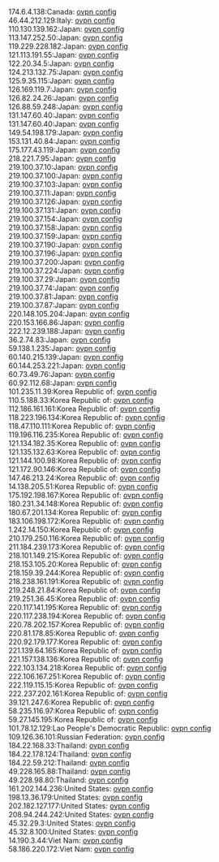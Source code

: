174.6.4.138:Canada: [ovpn config](vpn/174_6_4_138.ovpn)  
46.44.212.129:Italy: [ovpn config](vpn/46_44_212_129.ovpn)  
110.130.139.162:Japan: [ovpn config](vpn/110_130_139_162.ovpn)  
113.147.252.50:Japan: [ovpn config](vpn/113_147_252_50.ovpn)  
119.229.228.182:Japan: [ovpn config](vpn/119_229_228_182.ovpn)  
121.113.191.55:Japan: [ovpn config](vpn/121_113_191_55.ovpn)  
122.20.34.5:Japan: [ovpn config](vpn/122_20_34_5.ovpn)  
124.213.132.75:Japan: [ovpn config](vpn/124_213_132_75.ovpn)  
125.9.35.115:Japan: [ovpn config](vpn/125_9_35_115.ovpn)  
126.169.119.7:Japan: [ovpn config](vpn/126_169_119_7.ovpn)  
126.82.24.26:Japan: [ovpn config](vpn/126_82_24_26.ovpn)  
126.88.59.248:Japan: [ovpn config](vpn/126_88_59_248.ovpn)  
131.147.60.40:Japan: [ovpn config](vpn/131_147_60_40.ovpn)  
131.147.60.40:Japan: [ovpn config](vpn/131_147_60_40.ovpn)  
149.54.198.179:Japan: [ovpn config](vpn/149_54_198_179.ovpn)  
153.131.40.84:Japan: [ovpn config](vpn/153_131_40_84.ovpn)  
175.177.43.119:Japan: [ovpn config](vpn/175_177_43_119.ovpn)  
218.221.7.95:Japan: [ovpn config](vpn/218_221_7_95.ovpn)  
219.100.37.10:Japan: [ovpn config](vpn/219_100_37_10.ovpn)  
219.100.37.100:Japan: [ovpn config](vpn/219_100_37_100.ovpn)  
219.100.37.103:Japan: [ovpn config](vpn/219_100_37_103.ovpn)  
219.100.37.11:Japan: [ovpn config](vpn/219_100_37_11.ovpn)  
219.100.37.126:Japan: [ovpn config](vpn/219_100_37_126.ovpn)  
219.100.37.131:Japan: [ovpn config](vpn/219_100_37_131.ovpn)  
219.100.37.154:Japan: [ovpn config](vpn/219_100_37_154.ovpn)  
219.100.37.158:Japan: [ovpn config](vpn/219_100_37_158.ovpn)  
219.100.37.159:Japan: [ovpn config](vpn/219_100_37_159.ovpn)  
219.100.37.190:Japan: [ovpn config](vpn/219_100_37_190.ovpn)  
219.100.37.196:Japan: [ovpn config](vpn/219_100_37_196.ovpn)  
219.100.37.200:Japan: [ovpn config](vpn/219_100_37_200.ovpn)  
219.100.37.224:Japan: [ovpn config](vpn/219_100_37_224.ovpn)  
219.100.37.29:Japan: [ovpn config](vpn/219_100_37_29.ovpn)  
219.100.37.74:Japan: [ovpn config](vpn/219_100_37_74.ovpn)  
219.100.37.81:Japan: [ovpn config](vpn/219_100_37_81.ovpn)  
219.100.37.87:Japan: [ovpn config](vpn/219_100_37_87.ovpn)  
220.148.105.204:Japan: [ovpn config](vpn/220_148_105_204.ovpn)  
220.153.166.86:Japan: [ovpn config](vpn/220_153_166_86.ovpn)  
222.12.239.188:Japan: [ovpn config](vpn/222_12_239_188.ovpn)  
36.2.74.83:Japan: [ovpn config](vpn/36_2_74_83.ovpn)  
59.138.1.235:Japan: [ovpn config](vpn/59_138_1_235.ovpn)  
60.140.215.139:Japan: [ovpn config](vpn/60_140_215_139.ovpn)  
60.144.253.221:Japan: [ovpn config](vpn/60_144_253_221.ovpn)  
60.73.49.76:Japan: [ovpn config](vpn/60_73_49_76.ovpn)  
60.92.112.68:Japan: [ovpn config](vpn/60_92_112_68.ovpn)  
101.235.11.39:Korea Republic of: [ovpn config](vpn/101_235_11_39.ovpn)  
110.5.188.33:Korea Republic of: [ovpn config](vpn/110_5_188_33.ovpn)  
112.186.161.161:Korea Republic of: [ovpn config](vpn/112_186_161_161.ovpn)  
118.223.196.134:Korea Republic of: [ovpn config](vpn/118_223_196_134.ovpn)  
118.47.110.111:Korea Republic of: [ovpn config](vpn/118_47_110_111.ovpn)  
119.196.116.235:Korea Republic of: [ovpn config](vpn/119_196_116_235.ovpn)  
121.134.182.35:Korea Republic of: [ovpn config](vpn/121_134_182_35.ovpn)  
121.135.132.63:Korea Republic of: [ovpn config](vpn/121_135_132_63.ovpn)  
121.144.100.98:Korea Republic of: [ovpn config](vpn/121_144_100_98.ovpn)  
121.172.90.146:Korea Republic of: [ovpn config](vpn/121_172_90_146.ovpn)  
147.46.213.24:Korea Republic of: [ovpn config](vpn/147_46_213_24.ovpn)  
14.138.205.51:Korea Republic of: [ovpn config](vpn/14_138_205_51.ovpn)  
175.192.198.167:Korea Republic of: [ovpn config](vpn/175_192_198_167.ovpn)  
180.231.34.148:Korea Republic of: [ovpn config](vpn/180_231_34_148.ovpn)  
180.67.201.134:Korea Republic of: [ovpn config](vpn/180_67_201_134.ovpn)  
183.106.198.172:Korea Republic of: [ovpn config](vpn/183_106_198_172.ovpn)  
1.242.14.150:Korea Republic of: [ovpn config](vpn/1_242_14_150.ovpn)  
210.179.250.116:Korea Republic of: [ovpn config](vpn/210_179_250_116.ovpn)  
211.184.239.173:Korea Republic of: [ovpn config](vpn/211_184_239_173.ovpn)  
218.101.149.215:Korea Republic of: [ovpn config](vpn/218_101_149_215.ovpn)  
218.153.105.20:Korea Republic of: [ovpn config](vpn/218_153_105_20.ovpn)  
218.159.39.244:Korea Republic of: [ovpn config](vpn/218_159_39_244.ovpn)  
218.238.161.191:Korea Republic of: [ovpn config](vpn/218_238_161_191.ovpn)  
219.248.21.84:Korea Republic of: [ovpn config](vpn/219_248_21_84.ovpn)  
219.251.36.45:Korea Republic of: [ovpn config](vpn/219_251_36_45.ovpn)  
220.117.141.195:Korea Republic of: [ovpn config](vpn/220_117_141_195.ovpn)  
220.117.238.194:Korea Republic of: [ovpn config](vpn/220_117_238_194.ovpn)  
220.78.202.157:Korea Republic of: [ovpn config](vpn/220_78_202_157.ovpn)  
220.81.178.85:Korea Republic of: [ovpn config](vpn/220_81_178_85.ovpn)  
220.92.179.177:Korea Republic of: [ovpn config](vpn/220_92_179_177.ovpn)  
221.139.64.165:Korea Republic of: [ovpn config](vpn/221_139_64_165.ovpn)  
221.157.138.136:Korea Republic of: [ovpn config](vpn/221_157_138_136.ovpn)  
222.103.134.218:Korea Republic of: [ovpn config](vpn/222_103_134_218.ovpn)  
222.106.167.251:Korea Republic of: [ovpn config](vpn/222_106_167_251.ovpn)  
222.119.115.15:Korea Republic of: [ovpn config](vpn/222_119_115_15.ovpn)  
222.237.202.161:Korea Republic of: [ovpn config](vpn/222_237_202_161.ovpn)  
39.121.247.6:Korea Republic of: [ovpn config](vpn/39_121_247_6.ovpn)  
58.235.116.97:Korea Republic of: [ovpn config](vpn/58_235_116_97.ovpn)  
59.27.145.195:Korea Republic of: [ovpn config](vpn/59_27_145_195.ovpn)  
101.78.12.129:Lao People's Democratic Republic: [ovpn config](vpn/101_78_12_129.ovpn)  
109.126.36.101:Russian Federation: [ovpn config](vpn/109_126_36_101.ovpn)  
184.22.168.33:Thailand: [ovpn config](vpn/184_22_168_33.ovpn)  
184.22.178.124:Thailand: [ovpn config](vpn/184_22_178_124.ovpn)  
184.22.59.212:Thailand: [ovpn config](vpn/184_22_59_212.ovpn)  
49.228.165.88:Thailand: [ovpn config](vpn/49_228_165_88.ovpn)  
49.228.98.80:Thailand: [ovpn config](vpn/49_228_98_80.ovpn)  
161.202.144.236:United States: [ovpn config](vpn/161_202_144_236.ovpn)  
198.13.36.179:United States: [ovpn config](vpn/198_13_36_179.ovpn)  
202.182.127.177:United States: [ovpn config](vpn/202_182_127_177.ovpn)  
208.94.244.242:United States: [ovpn config](vpn/208_94_244_242.ovpn)  
45.32.29.3:United States: [ovpn config](vpn/45_32_29_3.ovpn)  
45.32.8.100:United States: [ovpn config](vpn/45_32_8_100.ovpn)  
14.190.3.44:Viet Nam: [ovpn config](vpn/14_190_3_44.ovpn)  
58.186.220.172:Viet Nam: [ovpn config](vpn/58_186_220_172.ovpn)  
